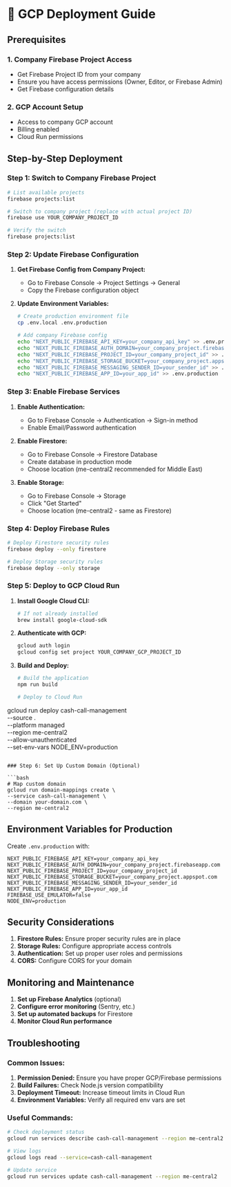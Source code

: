 # 🚀 GCP Deployment Guide

## Prerequisites

### 1. Company Firebase Project Access
- Get Firebase Project ID from your company
- Ensure you have access permissions (Owner, Editor, or Firebase Admin)
- Get Firebase configuration details

### 2. GCP Account Setup
- Access to company GCP account
- Billing enabled
- Cloud Run permissions

## Step-by-Step Deployment

### Step 1: Switch to Company Firebase Project

```bash
# List available projects
firebase projects:list

# Switch to company project (replace with actual project ID)
firebase use YOUR_COMPANY_PROJECT_ID

# Verify the switch
firebase projects:list
```

### Step 2: Update Firebase Configuration

1. **Get Firebase Config from Company Project:**
   - Go to Firebase Console → Project Settings → General
   - Copy the Firebase configuration object

2. **Update Environment Variables:**
   ```bash
   # Create production environment file
   cp .env.local .env.production
   
   # Add company Firebase config
   echo "NEXT_PUBLIC_FIREBASE_API_KEY=your_company_api_key" >> .env.production
   echo "NEXT_PUBLIC_FIREBASE_AUTH_DOMAIN=your_company_project.firebaseapp.com" >> .env.production
   echo "NEXT_PUBLIC_FIREBASE_PROJECT_ID=your_company_project_id" >> .env.production
   echo "NEXT_PUBLIC_FIREBASE_STORAGE_BUCKET=your_company_project.appspot.com" >> .env.production
   echo "NEXT_PUBLIC_FIREBASE_MESSAGING_SENDER_ID=your_sender_id" >> .env.production
   echo "NEXT_PUBLIC_FIREBASE_APP_ID=your_app_id" >> .env.production
   ```

### Step 3: Enable Firebase Services

1. **Enable Authentication:**
   - Go to Firebase Console → Authentication → Sign-in method
   - Enable Email/Password authentication

2. **Enable Firestore:**
   - Go to Firebase Console → Firestore Database
   - Create database in production mode
   - Choose location (me-central2 recommended for Middle East)

3. **Enable Storage:**
   - Go to Firebase Console → Storage
   - Click "Get Started"
   - Choose location (me-central2 - same as Firestore)

### Step 4: Deploy Firebase Rules

```bash
# Deploy Firestore security rules
firebase deploy --only firestore

# Deploy Storage security rules
firebase deploy --only storage
```

### Step 5: Deploy to GCP Cloud Run

1. **Install Google Cloud CLI:**
   ```bash
   # If not already installed
   brew install google-cloud-sdk
   ```

2. **Authenticate with GCP:**
   ```bash
   gcloud auth login
   gcloud config set project YOUR_COMPANY_GCP_PROJECT_ID
   ```

3. **Build and Deploy:**
   ```bash
   # Build the application
   npm run build
   
   # Deploy to Cloud Run
gcloud run deploy cash-call-management \
  --source . \
  --platform managed \
  --region me-central2 \
  --allow-unauthenticated \
  --set-env-vars NODE_ENV=production
   ```

### Step 6: Set Up Custom Domain (Optional)

```bash
# Map custom domain
gcloud run domain-mappings create \
  --service cash-call-management \
  --domain your-domain.com \
  --region me-central2
```

## Environment Variables for Production

Create `.env.production` with:

```env
NEXT_PUBLIC_FIREBASE_API_KEY=your_company_api_key
NEXT_PUBLIC_FIREBASE_AUTH_DOMAIN=your_company_project.firebaseapp.com
NEXT_PUBLIC_FIREBASE_PROJECT_ID=your_company_project_id
NEXT_PUBLIC_FIREBASE_STORAGE_BUCKET=your_company_project.appspot.com
NEXT_PUBLIC_FIREBASE_MESSAGING_SENDER_ID=your_sender_id
NEXT_PUBLIC_FIREBASE_APP_ID=your_app_id
FIREBASE_USE_EMULATOR=false
NODE_ENV=production
```

## Security Considerations

1. **Firestore Rules:** Ensure proper security rules are in place
2. **Storage Rules:** Configure appropriate access controls
3. **Authentication:** Set up proper user roles and permissions
4. **CORS:** Configure CORS for your domain

## Monitoring and Maintenance

1. **Set up Firebase Analytics** (optional)
2. **Configure error monitoring** (Sentry, etc.)
3. **Set up automated backups** for Firestore
4. **Monitor Cloud Run performance**

## Troubleshooting

### Common Issues:
1. **Permission Denied:** Ensure you have proper GCP/Firebase permissions
2. **Build Failures:** Check Node.js version compatibility
3. **Deployment Timeout:** Increase timeout limits in Cloud Run
4. **Environment Variables:** Verify all required env vars are set

### Useful Commands:
```bash
# Check deployment status
gcloud run services describe cash-call-management --region me-central2

# View logs
gcloud logs read --service=cash-call-management

# Update service
gcloud run services update cash-call-management --region me-central2
```
